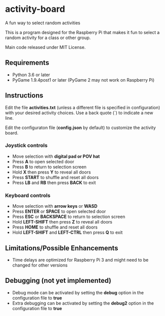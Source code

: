 # activity-board
 A fun way to select random activities

 This is a program designed for the Raspberry Pi that makes it fun  to select a random activity for a class or other group.

 Main code released under MIT License.

## Requirements
- Python 3.6 or later
- PyGame 1.9.4post1 or later (PyGame 2 may not work on Raspberry Pi)

## Instructions
Edit the file **activities.txt** (unless a different file is specified in configuration) with your desired activity choices. Use a back quote (`) to indicate a new line.

Edit the configuraton file (**config.json** by default) to customize the activity board.

### Joystick controls
- Move selection with **digital pad or POV hat**
- Press **A** to open selected door
- Press **B** to return to selection screen
- Hold **X** then press **Y** to reveal all doors
- Press **START** to shuffle and reset all doors
- Press **LB** and **RB** then press **BACK** to exit

### Keyboard controls
- Move selection with **arrow keys** or **WASD**
- Press **ENTER** or **SPACE** to open selected door
- Press **ESC** or **BACKSPACE** to return to selection screen
- Hold **LEFT-SHIFT** then press **Z** to reveal all doors
- Press **HOME** to shuffle and reset all doors
- Hold **LEFT-SHIFT** and **LEFT-CTRL** then press **Q** to exit

## Limitations/Possible Enhancements
- Time delays are optimized for Raspberry Pi 3 and might need to be changed for other versions

## Debugging (not yet implemented)
- Debug mode can be activated by setting the **debug** option in the configuration file to **true**
- Extra debugging can be activated by setting the **debug2** option in the configuration file to **true**